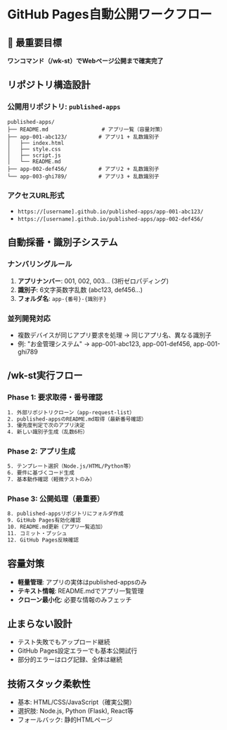 # GitHub Pages自動公開ワークフロー

## 🎯 最重要目標
**ワンコマンド（/wk-st）でWebページ公開まで確実完了**

## リポジトリ構造設計

### 公開用リポジトリ: `published-apps`
```
published-apps/
├── README.md                 # アプリ一覧（容量対策）
├── app-001-abc123/          # アプリ1 + 乱数識別子
│   ├── index.html
│   ├── style.css  
│   ├── script.js
│   └── README.md
├── app-002-def456/          # アプリ2 + 乱数識別子
└── app-003-ghi789/          # アプリ3 + 乱数識別子
```

### アクセスURL形式
- `https://[username].github.io/published-apps/app-001-abc123/`
- `https://[username].github.io/published-apps/app-002-def456/`

## 自動採番・識別子システム

### ナンバリングルール
1. **アプリナンバー**: 001, 002, 003... (3桁ゼロパディング)
2. **識別子**: 6文字英数字乱数 (abc123, def456...)
3. **フォルダ名**: `app-{番号}-{識別子}`

### 並列開発対応
- 複数デバイスが同じアプリ要求を処理 → 同じアプリ名、異なる識別子
- 例: "お金管理システム" → app-001-abc123, app-001-def456, app-001-ghi789

## /wk-st実行フロー

### Phase 1: 要求取得・番号確認
```bash
1. 外部リポジトリクローン（app-request-list）
2. published-appsのREADME.md取得（最新番号確認）
3. 優先度判定で次のアプリ決定
4. 新しい識別子生成（乱数6桁）
```

### Phase 2: アプリ生成
```bash
5. テンプレート選択（Node.js/HTML/Python等）
6. 要件に基づくコード生成
7. 基本動作確認（軽微テストのみ）
```

### Phase 3: 公開処理（最重要）
```bash
8. published-appsリポジトリにフォルダ作成
9. GitHub Pages有効化確認
10. README.md更新（アプリ一覧追加）
11. コミット・プッシュ
12. GitHub Pages反映確認
```

## 容量対策
- **軽量管理**: アプリの実体はpublished-appsのみ
- **テキスト情報**: README.mdでアプリ一覧管理
- **クローン最小化**: 必要な情報のみフェッチ

## 止まらない設計
- テスト失敗でもアップロード継続
- GitHub Pages設定エラーでも基本公開試行
- 部分的エラーはログ記録、全体は継続

## 技術スタック柔軟性
- 基本: HTML/CSS/JavaScript（確実公開）
- 選択肢: Node.js, Python (Flask), React等
- フォールバック: 静的HTMLページ